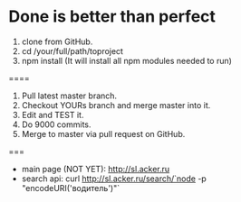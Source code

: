 # Done is better than perfect

1. clone from GitHub.
2. cd /your/full/path/toproject
3. npm install (It will install all npm modules needed to run)

====

1. Pull latest master branch.
2. Checkout YOURs branch and merge master into it.
3. Edit and TEST it.
4. Do 9000 commits.
5. Merge to master via pull request on GitHub.

===

* main page (NOT YET): http://sl.acker.ru
* search api: curl http://sl.acker.ru/search/`node -p "encodeURI('водитель')"`

